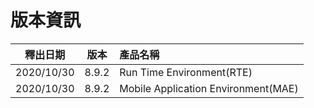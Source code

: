 # 版本資訊

|釋出日期|版本|產品名稱|
|:-:|:-:|:-|
|2020/10/30|8.9.2|Run Time Environment(RTE)|
|2020/10/30|8.9.2|Mobile Application Environment(MAE)|